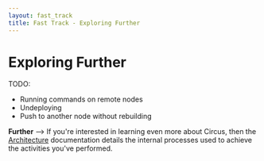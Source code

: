 ```yaml
---
layout: fast_track
title: Fast Track - Exploring Further
---
```

# Exploring Further
TODO:

 * Running commands on remote nodes
 * Undeploying
 * Push to another node without rebuilding
 
 
__Further__ --> If you're interested in learning even more about Circus, then the <a href="/docs/architecture.html">Architecture</a> documentation details the internal processes used to achieve the activities you've performed.